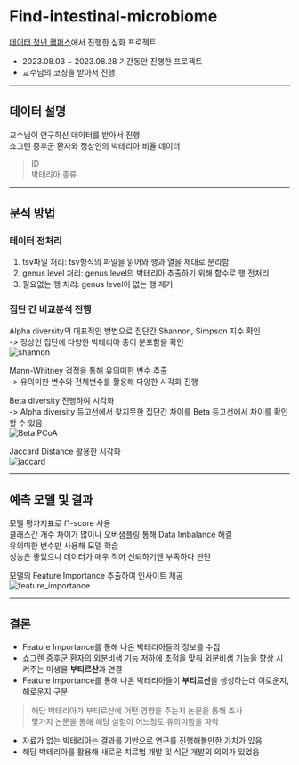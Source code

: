 # Find-intestinal-microbiome

[데이터 청년 캠퍼스](https://dataonair.or.kr/bigjob/)에서 진행한 심화 프로젝트
+ 2023.08.03 ~ 2023.08.28 기간동안 진행한 프로젝트  
+ 교수님의 코칭을 받아서 진행  
--------------------------------------------------------------------------------------------------------------------------------------------
## 데이터 설명
교수님이 연구하신 데이터를 받아서 진행  
쇼그렌 증후군 환자와 정상인의 박테리아 비율 데이터  
> ID  
> 박테리아 종류  
--------------------------------------------------------------------------------------------------------------------------------------------
## 분석 방법  
### 데이터 전처리  
1) tsv파일 처리: tsv형식의 파일을 읽어와 행과 열을 제대로 분리함  
2) genus level 처리: genus level의 박테리아 추출하기 위해 함수로 행 전처리  
3) 필요없는 행 처리: genus level이 없는 행 제거  

### 집단 간 비교분석 진행
Alpha diversity의 대표적인 방법으로 집단간 Shannon, Simpson 지수 확인  
-> 정상인 집단에 다양한 박테리아 종이 분포함을 확인  
![shannon](https://github.com/Taeyoungleee/Computer-vision-seminar/assets/113446739/54e69072-1d10-432f-b817-025a574b826c)  

Mann-Whitney 검정을 통해 유의미한 변수 추출  
-> 유의미한 변수와 전체변수를 활용해 다양한 시각화 진행  

Beta diversity 진행하여 시각화  
-> Alpha diversity 등고선에서 찾지못한 집단간 차이를 Beta 등고선에서 차이를 확인 할 수 있음  
![Beta PCoA](https://github.com/Taeyoungleee/Computer-vision-seminar/assets/113446739/82db3e48-f4c5-492a-90e2-71f197b91b3d)  

Jaccard Distance 활용한 시각화  
![jaccard](https://github.com/Taeyoungleee/Computer-vision-seminar/assets/113446739/7f437594-291a-474f-a63b-a8fbf4316dcb)  

--------------------------------------------------------------------------------------------------------------------------------------------
## 예측 모델 및 결과  
모델 평가지표로 f1-score 사용  
클래스간 개수 차이가 많이나 오버샘플링 통해 Data Imbalance 해결  
유의미한 변수만 사용해 모델 학습  
성능은 좋았으나 데이터가 매우 적어 신뢰하기엔 부족하다 판단  

모델의 Feature Importance 추출하여 인사이트 제공  
![feature_importance](https://github.com/Taeyoungleee/Computer-vision-seminar/assets/113446739/1596613a-26b4-4932-9365-68845e0dddfc)  

--------------------------------------------------------------------------------------------------------------------------------------------
## 결론
+ Feature Importance를 통해 나온 박테리아들의 정보를 수집  
+ 쇼그렌 증후군 환자의 외분비샘 기능 저하에 초점을 맞춰 외분비샘 기능을 향상 시켜주는 미생물 **부티르산**과 연결  
+ Feature Importance를 통해 나온 박테리아들이 **부티르산**을 생성하는데 이로운지, 해로운지 구분  
> 해당 박테리아가 부티르산에 어떤 영향을 주는지 논문을 통해 조사  
> 몇가지 논문을 통해 해당 실험이 어느정도 유의미함을 파악  
+ 자료가 없는 박테리아는 결과를 기반으로 연구를 진행해볼만한 가치가 있음  
+ 해당 박테리아를 활용해 새로운 치료법 개발 및 식단 개발의 의의가 있었음  

